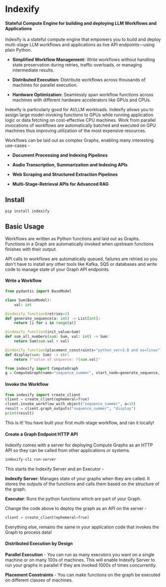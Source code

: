 # Indexify 

#### Stateful Compute Engine for building and deploying LLM Workflows and Applications

Indexify is a stateful compute engine that empowers you to build and deploy multi-stage LLM workflows and applications as live API endpoints—using plain Python. 

* **Simplified Workflow Management:** Write workflows without handling state preservation during retries, traffic overloads, or managing intermediate results.

* **Distributed Execution:** Distribute workflows across thousands of machines for parallel execution.

* **Hardware Optimization:** Seamlessly span workflow functions across machines with different hardware accelerators like GPUs and CPUs.

Indexify is particularly good for AI/LLM workloads. Indexify allows you to assign large model-invoking functions to GPUs while running application logic or data fetching on cost-effective CPU machines. Work from parallel invocations of workflows are automatically batched and executed on GPU machines thus improving utilization of the most expensive resources.

Workflows can be laid out as complex Graphs, enabling many interesting use-cases -

- **Document Processing and Indexing Pipelines**

- **Audio Transcription, Summarization and Indexing APIs**

- **Web Scraping and Structured Extraction Pipelines**

- **Multi-Stage-Retrieval APIs for Advanced RAG**


## Install 
```bash
pip install indexify
```

## Basic Usage 

Workflows are written as Python functions and laid out as Graphs. Functions in a Graph are automatically invoked when upstream functions finishes with their output.

API calls to workflows are automatically queued, failures are retried so you don't have to install any other tools like Kafka, SQS or databases and write code to manage state of your Graph API endpoints.

#### Write a Workflow 
```python
from pydantic import BaseModel

class Sum(BaseModel):
    val: int

@indexify_function(retries=3)
def generate_sequence(a: int) -> List[int]:
    return [i for i in range(a)]

@indexify_function(init_value=Sum)
def sum_all_numbers(sum: Sum, val: int) -> Sum:
    return Sum(sum.val + val)

@indexify_function(placement_constraints="python_ver>3.8 and os=linux")
def display(sum: Sum) -> str:
    return f"value of sequence: f{sum.val}"

from indexify import ComputeGraph
g = ComputeGraph(name="sequence_summer", start_node=generate_sequence, description="Simple Sequence Summer")
```

#### Invoke the Workflow 
```python
from indexify import create_client 
client = create_client(ephemeral=True)
client.invoke_workflow_with_object("sequence_summer", a=10)
result = client.graph_outputs("sequence_summer", "display")
print(result)
```

This is it! You have built your first multi-stage workflow, and ran it locally! 

#### Create a Graph Endpoint HTTP API  

Indexify comes with a server for deploying Compute Graphs as an HTTP API so they can be called from other applications or systems.

```bash
indexify-cli run-server
```

This starts the Indexify Server and an Executor - 

**Indexify Server**: Manages state of your graphs when they are called. It stores the outputs of the functions and calls them based on the structure of the graph. 

**Executor**: Runs the python functions which are part of your Graph.

Change the code above to deploy the graph as an API on the server -

```python
client = create_client(ephemeral=True)
```

Everything else, remains the same in your application code that invokes the Graph to process data! 

#### Distributed Execution by Design 

**Parallel Execution** - You can run as many executors you want on a single machine or on many 100s of machines. This will enable Indexify Server to run your graphs in parallel if they are invoked 1000s of times concurrently. 

**Placement Constraints** - You can make functions on the graph be executed on different classes of machines.

